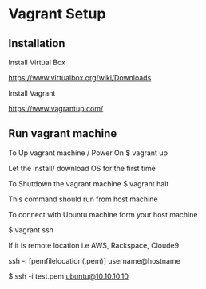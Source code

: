 # Vagrant Setup

## Installation 

Install Virtual Box

 https://www.virtualbox.org/wiki/Downloads

Install Vagrant

 https://www.vagrantup.com/

## Run vagrant machine

To Up vagrant machine / Power On
 $ vagrant up

Let the install/ download OS for the first time 


To Shutdown the vagrant machine
 $ vagrant halt

This command should run from host machine


To connect with Ubuntu machine form your host machine

 $ vagrant ssh

If it is remote location i.e AWS, Rackspace, Cloude9
 
 ssh -i [pemfilelocation(.pem)] username@hostname

 $ ssh -i test.pem ubuntu@10.10.10.10





